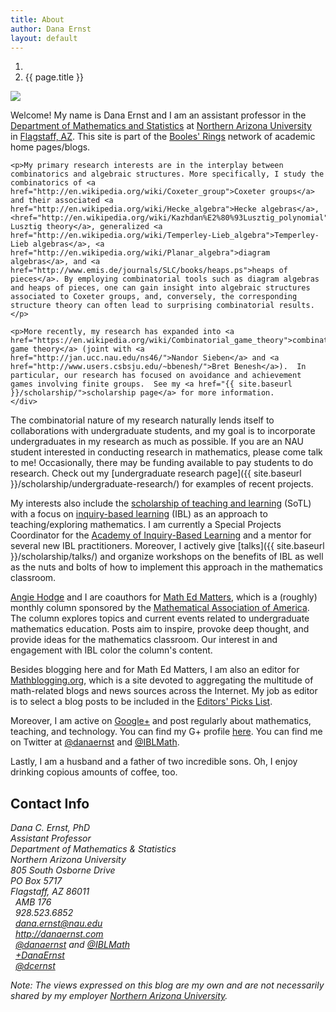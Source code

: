 ```yaml
---
title: About
author: Dana Ernst
layout: default
---
```


<ol class="breadcrumb">
  <li><a href="/"><i class="fa fa-home"></i></a></li>
  <li class="active">{{ page.title }}</li>
</ol>

<div class="row">
  <div class="col-xs-12 col-lg-4">
    <div><img src="{{ site.baseurl }}/images/2012/07/385719_3687878368288_943747358_n-e1342234614846.jpg" class="center-block" class="img-responsive"  /></div>
  </div>

  <div class="col-xs-12 col-lg-8">
    <div>
    <p>Welcome!  My name is Dana Ernst and I am an assistant professor in the <a href="http://nau.edu/cefns/natsci/math/">Department of Mathematics and Statistics</a> at <a href="http://nau.edu">Northern Arizona University</a> in <a href="https://maps.google.com/maps?q=Flagstaff,+AZ&amp;hl=en&amp;sll=37.0625,-95.677068&amp;sspn=57.161276,109.511719&amp;oq=fl&amp;hnear=Flagstaff,+Coconino,+Arizona&amp;t=m&amp;z=12">Flagstaff, AZ</a>.  This site is part of the <a href="http://boolesrings.org">Booles' Rings</a> network of academic home pages/blogs.</p>

    <p>My primary research interests are in the interplay between combinatorics and algebraic structures. More specifically, I study the combinatorics of <a href="http://en.wikipedia.org/wiki/Coxeter_group">Coxeter groups</a> and their associated <a href="http://en.wikipedia.org/wiki/Hecke_algebra">Hecke algebras</a>, <href="http://en.wikipedia.org/wiki/Kazhdan%E2%80%93Lusztig_polynomial">Kazhdan-Lusztig theory</a>, generalized <a href="http://en.wikipedia.org/wiki/Temperley-Lieb_algebra">Temperley-Lieb algebras</a>, <a href="http://en.wikipedia.org/wiki/Planar_algebra">diagram algebras</a>, and <a href="http://www.emis.de/journals/SLC/books/heaps.ps">heaps of pieces</a>. By employing combinatorial tools such as diagram algebras and heaps of pieces, one can gain insight into algebraic structures associated to Coxeter groups, and, conversely, the corresponding structure theory can often lead to surprising combinatorial results.</p>

    <p>More recently, my research has expanded into <a href="https://en.wikipedia.org/wiki/Combinatorial_game_theory">combinatorial game theory</a> (joint with <a href="http://jan.ucc.nau.edu/ns46/">Nandor Sieben</a> and <a href="http://www.users.csbsju.edu/~bbenesh/">Bret Benesh</a>).  In particular, our research has focused on avoidance and achievement games involving finite groups.  See my <a href="{{ site.baseurl }}/scholarship/">scholarship page</a> for more information.
    </div>
  </div>

</div>

The combinatorial nature of my research naturally lends itself to collaborations with undergraduate students, and my goal is to incorporate undergraduates in my research as much as possible. If you are an NAU student interested in conducting research in mathematics, please come talk to me! Occasionally, there may be funding available to pay students to do research. Check out my [undergraduate research page]({{ site.baseurl }}/scholarship/undergraduate-research/) for examples of recent projects.

My interests also include the [scholarship of teaching and learning](http://en.wikipedia.org/wiki/Scholarship_of_Teaching_and_Learning) (SoTL) with a focus on [inquiry-based learning](http://maamathedmatters.blogspot.com/2013/05/what-heck-is-ibl.html) (IBL) as an approach to teaching/exploring mathematics. I am currently a Special Projects Coordinator for the [Academy of Inquiry-Based Learning](http://www.inquirybasedlearning.org) and a mentor for several new IBL practitioners.  Moreover, I actively give [talks]({{ site.baseurl }}/scholarship/talks/) and organize workshops on the benefits of IBL as well as the nuts and bolts of how to implement this approach in the mathematics classroom.

<!-- I am also interested in utilizing technology to enhance the teaching and learning of mathematics. Specifically, I choose free and [open-source](http://en.wikipedia.org/wiki/Open_source) software and technologies when appropriate. For example, I have been incorporating [Sage](http://sagemath.org) and [GeoGebra](http://www.geogebra.org/) into my teaching. Sage is a free open-source mathematics software system licensed under the GPL. It combines the power of many existing open-source packages into a common Python-based interface.  For examples of a few of the cool things you can do with Sage, check [this page](http://wiki.sagemath.org/interact).  According to their webpage, GeoGebra is free and multi-platform dynamic mathematics software for all levels of education that joins geometry, algebra, tables, graphing, statistics and calculus in one easy-to-use package.  There are tons of awesome GeoGebra examples located [here](http://www.geogebratube.org).  For other examples of the software that I use for teaching and staying productive, check out my [resources page](href="{{ site.baseurl }}/resources/). -->

<!-- In addition to using free and open-source software, I am inspired by the recent [open-source textbook](http://iae-pedia.org/Open_Source_Textbooks) movement and I strongly believe that educators should choose free, open-source, or low cost textbooks when a viable alternative exists. For a selection of free and/or open-source textbooks, see my list located [here]({{ site.baseurl }}/resources/free-and-open-source-textbooks/). Also, take a peek at [Rob Beezer’s](http://buzzard.ups.edu) selection on [this page](http://linear.ups.edu/opentexts.html).  Moreover, the [American Institute of Mathematics](http://www.aimath.org) maintains a list of [approved open-source textbooks](http://www.aimath.org/textbooks/textbooklist.html). If you find one of the books list on any of the above links more helpful than another, please [let me know](mailto:dana@danaernst.com).  -->

[Angie Hodge](http://www.unomaha.edu/math/people/hodge/) and I are coauthors for [Math Ed Matters](http://maamathedmatters.blogspot.com), which is a (roughly) monthly column sponsored by the [Mathematical Association of America](http://maa.org).  The column explores topics and current events related to undergraduate mathematics education. Posts aim to inspire, provoke deep thought, and provide ideas for the mathematics classroom. Our interest in and engagement with IBL color the column's content.

Besides blogging here and for Math Ed Matters, I am also an editor for [Mathblogging.org](http://mathblogging.org), which is a site devoted to aggregating the multitude of math-related blogs and news sources across the Internet.  My job as editor is to select a blog posts to be included in the [Editors' Picks List](http://www.mathblogging.org/posts?type=post&amp;filter0=recommender-status&amp;value0=editor).

Moreover, I am active on [Google+](http://plus.google.com) and post regularly about mathematics, teaching, and technology.  You can find my G+ profile [here](https://plus.google.com/107135522210834007871/posts). You can find me on Twitter at [@danaernst](https://twitter.com/danaernst) and [@IBLMath](https://twitter.com/IBLMath).

Lastly, I am a husband and a father of two incredible sons. Oh, I enjoy drinking copious amounts of coffee, too.

## Contact Info ##

<div class="row">
  <div class="col-xs-12 col-sm-6">
    <div>
      <address>
      Dana C. Ernst, PhD<br />
      Assistant Professor<br />
      Department of Mathematics &amp; Statistics<br />
      Northern Arizona University<br />
      805 South Osborne Drive<br />
      PO Box 5717<br />
      Flagstaff,  AZ  86011
      </address>
    </div>
  </div>

  <div class="col-xs-12 col-sm-6">
    <div>
      <address>
      <i class="fa fa-university fa-fw"></i>&nbsp; AMB 176<br />
      <i class="fa fa-phone fa-fw"></i>&nbsp; 928.523.6852<br />
      <i class="fa fa-envelope-o fa-fw"></i>&nbsp; <a href="mailto:dana.ernst@nau.edu">dana.ernst@nau.edu</a><br />
      <i class="fa fa-link fa-fw"></i>&nbsp; <a href="http://danaernst.com">http://danaernst.com</a><br />
      <i class="fa fa-twitter fa-fw"></i>&nbsp; <a href="http://twitter.com/danaernst">@danaernst</a> and <a href="http://twitter.com/IBLMath">@IBLMath</a><br />
      <i class="fa fa-google-plus fa-fw"></i>&nbsp; <a href="https://plus.google.com/+DanaErnst/posts">+DanaErnst</a><br />
      <i class="fa fa-github fa-fw"></i>&nbsp; <a href="https://github.com/dcernst">@dcernst</a>
      </address>
    </div>
  </div>

</div>

<em>Note: The views expressed on this blog are my own and are not necessarily shared by my employer <a href="http://nau.edu">Northern Arizona University</a>.</em>
